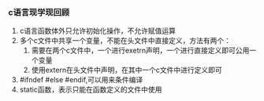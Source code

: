 ### c语言现学现回顾
1. c语言函数体外只允许初始化操作，不允许赋值运算
2. 多个c文件中共享一个变量，不能在头文件中直接定义，方法有两个：
    1. 需要在两个c文件中，一个进行exetrn声明，一个进行直接定义即可公用一个变量
    2. 使用extern在头文件中声明，在其中一个c文件中进行定义即可
3. #ifndef #else #endif,可以用来条件编译
3. static函数，表示只能在函数定义的文件中使用